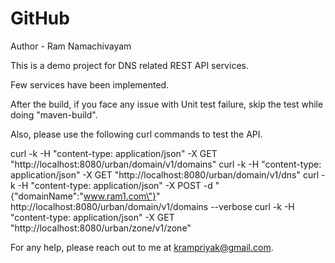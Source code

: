 GitHub
======
Author - Ram Namachivayam

This is a demo project for DNS related REST API services.

Few services have been implemented.

After the build, if you face any issue with Unit test failure, skip the test while doing "maven-build".

Also, please use the following curl commands to test the API.

curl -k -H "content-type: application/json" -X GET "http://localhost:8080/urban/domain/v1/domains"
curl -k -H "content-type: application/json" -X GET "http://localhost:8080/urban/domain/v1/dns"
curl -k -H "content-type: application/json" -X POST -d "{\"domainName\":\"www.ram1.com\"}" http://localhost:8080/urban/domain/v1/domains --verbose
curl -k -H "content-type: application/json" -X GET "http://localhost:8080/urban/zone/v1/zone"

For any help, please reach out to me at krampriyak@gmail.com.
